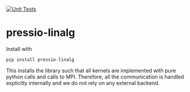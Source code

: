 [![Unit Tests](https://github.com/Pressio/pressio-linalg/actions/workflows/test.yaml/badge.svg)](https://github.com/Pressio/pressio-linalg/actions/workflows/test.yaml/badge.svg)

# pressio-linalg

Install with
```
pip install pressio-linalg
```

This installs the library such that all kernels are implemented with pure python calls and calls to MPI.
Therefore, all the communication is handled explicitly internally and we do not rely on any external backend.


<!-- ---

## Installation

`pressio-linalg` is tested on Python 3.8-3.11.

To install, use the following command:

```
pip install pressio-linalg
```

With this installation, all kernels are implemented with pure Python calls and calls to MPI. This ensures that all the communication is handled explicitly internally and we do not rely on any external backend.
